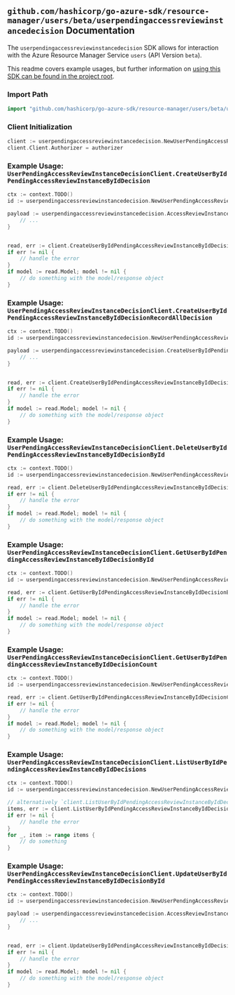 
## `github.com/hashicorp/go-azure-sdk/resource-manager/users/beta/userpendingaccessreviewinstancedecision` Documentation

The `userpendingaccessreviewinstancedecision` SDK allows for interaction with the Azure Resource Manager Service `users` (API Version `beta`).

This readme covers example usages, but further information on [using this SDK can be found in the project root](https://github.com/hashicorp/go-azure-sdk/tree/main/docs).

### Import Path

```go
import "github.com/hashicorp/go-azure-sdk/resource-manager/users/beta/userpendingaccessreviewinstancedecision"
```


### Client Initialization

```go
client := userpendingaccessreviewinstancedecision.NewUserPendingAccessReviewInstanceDecisionClientWithBaseURI("https://management.azure.com")
client.Client.Authorizer = authorizer
```


### Example Usage: `UserPendingAccessReviewInstanceDecisionClient.CreateUserByIdPendingAccessReviewInstanceByIdDecision`

```go
ctx := context.TODO()
id := userpendingaccessreviewinstancedecision.NewUserPendingAccessReviewInstanceID("userIdValue", "accessReviewInstanceIdValue")

payload := userpendingaccessreviewinstancedecision.AccessReviewInstanceDecisionItem{
	// ...
}


read, err := client.CreateUserByIdPendingAccessReviewInstanceByIdDecision(ctx, id, payload)
if err != nil {
	// handle the error
}
if model := read.Model; model != nil {
	// do something with the model/response object
}
```


### Example Usage: `UserPendingAccessReviewInstanceDecisionClient.CreateUserByIdPendingAccessReviewInstanceByIdDecisionRecordAllDecision`

```go
ctx := context.TODO()
id := userpendingaccessreviewinstancedecision.NewUserPendingAccessReviewInstanceID("userIdValue", "accessReviewInstanceIdValue")

payload := userpendingaccessreviewinstancedecision.CreateUserByIdPendingAccessReviewInstanceByIdDecisionRecordAllDecisionRequest{
	// ...
}


read, err := client.CreateUserByIdPendingAccessReviewInstanceByIdDecisionRecordAllDecision(ctx, id, payload)
if err != nil {
	// handle the error
}
if model := read.Model; model != nil {
	// do something with the model/response object
}
```


### Example Usage: `UserPendingAccessReviewInstanceDecisionClient.DeleteUserByIdPendingAccessReviewInstanceByIdDecisionById`

```go
ctx := context.TODO()
id := userpendingaccessreviewinstancedecision.NewUserPendingAccessReviewInstanceDecisionID("userIdValue", "accessReviewInstanceIdValue", "accessReviewInstanceDecisionItemIdValue")

read, err := client.DeleteUserByIdPendingAccessReviewInstanceByIdDecisionById(ctx, id)
if err != nil {
	// handle the error
}
if model := read.Model; model != nil {
	// do something with the model/response object
}
```


### Example Usage: `UserPendingAccessReviewInstanceDecisionClient.GetUserByIdPendingAccessReviewInstanceByIdDecisionById`

```go
ctx := context.TODO()
id := userpendingaccessreviewinstancedecision.NewUserPendingAccessReviewInstanceDecisionID("userIdValue", "accessReviewInstanceIdValue", "accessReviewInstanceDecisionItemIdValue")

read, err := client.GetUserByIdPendingAccessReviewInstanceByIdDecisionById(ctx, id)
if err != nil {
	// handle the error
}
if model := read.Model; model != nil {
	// do something with the model/response object
}
```


### Example Usage: `UserPendingAccessReviewInstanceDecisionClient.GetUserByIdPendingAccessReviewInstanceByIdDecisionCount`

```go
ctx := context.TODO()
id := userpendingaccessreviewinstancedecision.NewUserPendingAccessReviewInstanceID("userIdValue", "accessReviewInstanceIdValue")

read, err := client.GetUserByIdPendingAccessReviewInstanceByIdDecisionCount(ctx, id)
if err != nil {
	// handle the error
}
if model := read.Model; model != nil {
	// do something with the model/response object
}
```


### Example Usage: `UserPendingAccessReviewInstanceDecisionClient.ListUserByIdPendingAccessReviewInstanceByIdDecisions`

```go
ctx := context.TODO()
id := userpendingaccessreviewinstancedecision.NewUserPendingAccessReviewInstanceID("userIdValue", "accessReviewInstanceIdValue")

// alternatively `client.ListUserByIdPendingAccessReviewInstanceByIdDecisions(ctx, id)` can be used to do batched pagination
items, err := client.ListUserByIdPendingAccessReviewInstanceByIdDecisionsComplete(ctx, id)
if err != nil {
	// handle the error
}
for _, item := range items {
	// do something
}
```


### Example Usage: `UserPendingAccessReviewInstanceDecisionClient.UpdateUserByIdPendingAccessReviewInstanceByIdDecisionById`

```go
ctx := context.TODO()
id := userpendingaccessreviewinstancedecision.NewUserPendingAccessReviewInstanceDecisionID("userIdValue", "accessReviewInstanceIdValue", "accessReviewInstanceDecisionItemIdValue")

payload := userpendingaccessreviewinstancedecision.AccessReviewInstanceDecisionItem{
	// ...
}


read, err := client.UpdateUserByIdPendingAccessReviewInstanceByIdDecisionById(ctx, id, payload)
if err != nil {
	// handle the error
}
if model := read.Model; model != nil {
	// do something with the model/response object
}
```
